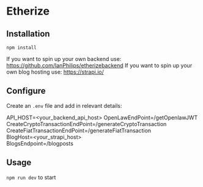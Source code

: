 # Etherize

## Installation
`npm install`

If you want to spin up your own backend use: https://github.com/IanPhilips/etherizebackend
If you want to spin up your own blog hosting use: https://strapi.io/

## Configure
Create an `.env` file and add in relevant details:

API_HOST=<your_backend_api_host> 
OpenLawEndPoint=/getOpenlawJWT  
CreateCryptoTransactionEndPoint=/generateCryptoTransaction  
CreateFiatTransactionEndPoint=/generateFiatTransaction  
BlogHost=<your_strapi_host>  
BlogsEndpoint=/blogposts  


## Usage
`npm run dev` to start

